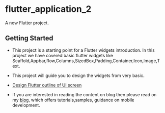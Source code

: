 # flutter_application_2

A new Flutter project.

## Getting Started


- This project is a starting point for a Flutter widgets introduction.
In this project we have covered basic flutter widgets like Scaffold,Appbar,Row,Columns,SizedBox,Padding,Container,Icon,Image,Text.

- This project will guide you to design the widgets from very basic.

- [Design Flutter outline of UI screen](https://drive.google.com/file/d/1y4AmUfBTh_RDB2t4wUGiPaXxx0LHCdSU/view?usp=sharing)


- If you are interested in reading the content on blog then please read on my [blog](https://askfortricks.com/2021/01/basic-widgets-to-start-with-for-flutter-developer-beginner/), which offers tutorials,samples, guidance on mobile development.
